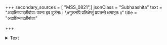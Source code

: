 +++
secondary_sources = [ "MSS_0821",]
jsonClass = "Subhaashita"
text = "अदाक्षिण्यादतीवोग्राः पवना इव दुर्जनाः।  \nगुरूनपि प्रतिक्षेप्तुं प्रयतन्ते क्षमाभृतः॥"
title = "अदाक्षिण्यादतीवोग्राः"

+++

<details><summary>Text</summary>

अदाक्षिण्यादतीवोग्राः पवना इव दुर्जनाः।  
गुरूनपि प्रतिक्षेप्तुं प्रयतन्ते क्षमाभृतः॥
</details>
